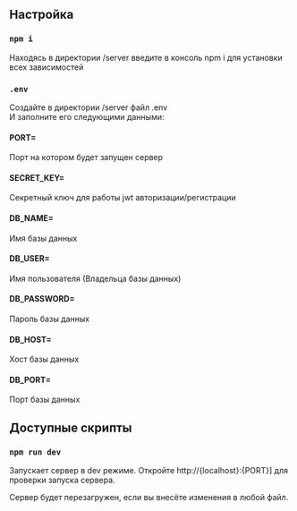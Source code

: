## Настройка

### `npm i`

Находясь в директории /server введите в консоль npm i для установки\
всех зависимостей

### `.env`

Создайте в директории /server файл .env\
И заполните его следующими данными:

#### PORT= 
Порт на котором будет запущен сервер
#### SECRET_KEY=
Секретный ключ для работы jwt авторизации/регистрации
#### DB_NAME=
Имя базы данных
#### DB_USER=
Имя пользователя (Владельца базы данных)
#### DB_PASSWORD=
Пароль базы данных
#### DB_HOST=
Хост базы данных
#### DB_PORT=
Порт базы данных

## Доступные скрипты

### `npm run dev`

Запускает сервер в dev режиме.
Откройте http://{localhost}:{PORT}] для проверки запуска сервера.

Сервер будет перезагружен, если вы внесёте изменения в любой файл.